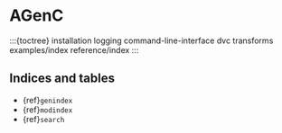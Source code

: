 # AGenC

:::{toctree}
installation
logging
command-line-interface
dvc
transforms
examples/index
reference/index
:::

## Indices and tables

- {ref}`genindex`
- {ref}`modindex`
- {ref}`search`
